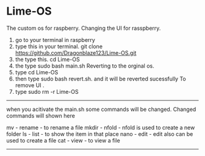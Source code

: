 # Lime-OS
The custom os for raspberry.
Changing the UI for rasspberry.
1. go to your terminal in raspberry
2. type this in your terminal. git clone https://github.com/Dragonblaze123/Lime-OS.git
3. the type this. cd Lime-OS
4. the type sudo bash main.sh
Reverting to the orginal os.
1. type cd Lime-OS
2. then type sudo bash revert.sh. and it will be reverted sucessfully
 To remove UI .
 1. type sudo rm -r Lime-OS
  ---------------------
when you acitivate the main.sh some commands will be changed. Changed commands will shown here

mv - rename - to rename a file
mkdir - nfold - nfold is used to create a new folder
ls - list - to show the item in that place
nano - edit - edit also can be used to create a file
cat - view - to view a file
_________________________________________
